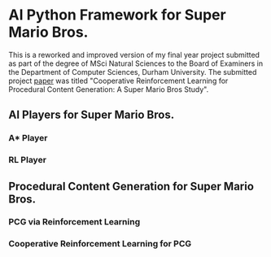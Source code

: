 # AI Python Framework for Super Mario Bros.
This is a reworked and improved version of my final year project submitted as part of the degree of MSci Natural Sciences to the Board of Examiners in the Department of Computer Sciences, Durham University. The submitted project [paper](https://github.com/alex-gdv/Mario-AI-Python-Framework/blob/main/project-paper.pdf) was titled "Cooperative Reinforcement Learning for Procedural Content Generation: A Super Mario Bros Study".
## AI Players for Super Mario Bros.
### A* Player
### RL Player
## Procedural Content Generation for Super Mario Bros.
### PCG via Reinforcement Learning
### Cooperative Reinforcement Learning for PCG
